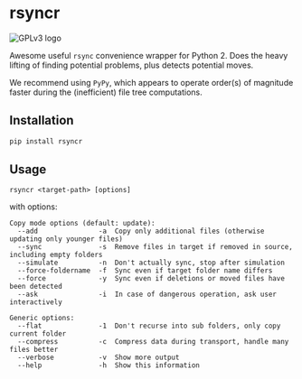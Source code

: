 # rsyncr #

![GPLv3 logo](http://www.gnu.org/graphics/gplv3-127x51.png)

Awesome useful `rsync` convenience wrapper for Python 2.
Does the heavy lifting of finding potential problems, plus detects potential moves.

We recommend using `PyPy`, which appears to operate order(s) of magnitude faster during the (inefficient) file tree computations.

## Installation ##

```sh
pip install rsyncr
```

## Usage ##

```text
rsyncr <target-path> [options]
```

with options:

```text
Copy mode options (default: update):
  --add               -a  Copy only additional files (otherwise updating only younger files)
  --sync              -s  Remove files in target if removed in source, including empty folders
  --simulate          -n  Don't actually sync, stop after simulation
  --force-foldername  -f  Sync even if target folder name differs
  --force             -y  Sync even if deletions or moved files have been detected
  --ask               -i  In case of dangerous operation, ask user interactively

Generic options:
  --flat              -1  Don't recurse into sub folders, only copy current folder
  --compress          -c  Compress data during transport, handle many files better
  --verbose           -v  Show more output
  --help              -h  Show this information
```
